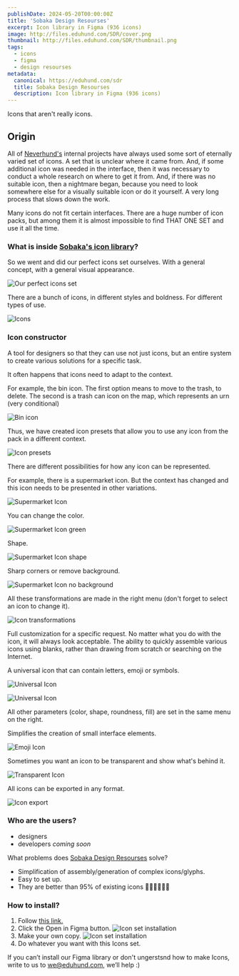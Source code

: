 ```yaml
---
publishDate: 2024-05-20T00:00:00Z
title: 'Sobaka Design Resourses'
excerpt: Icon library in Figma (936 icons)
image: http://files.eduhund.com/SDR/cover.png
thumbnail: http://files.eduhund.com/SDR/thumbnail.png
tags:
  - icons
  - figma
  - design resourses
metadata:
  canonical: https://eduhund.com/sdr
  title: Sobaka Design Resourses
  description: Icon library in Figma (936 icons)
---
```


Icons that aren't really icons.

## Origin 

All of [Neverhund's](https://neverhund.com/) internal projects have always used some sort of eternally varied set of icons. A set that is unclear where it came from. And, if some additional icon was needed in the interface, then it was necessary to conduct a whole research on where to get it from. And, if there was no suitable icon, then a nightmare began, because you need to look somewhere else for a visually suitable icon or do it yourself. A very long process that slows down the work.

Many icons do not fit certain interfaces. There are a huge number of icon packs, but among them it is almost impossible to find THAT ONE SET and use it all the time.

### What is inside [Sobaka's icon library](https://www.figma.com/community/file/1290929322246824625/icons-sobaka-design-resources)?

So we went and did our perfect icons set ourselves. With a general concept, with a general visual appearance.

![Our perfect icons set](http://files.eduhund.com/SDR/1.png) 

There are a bunch of icons, in different styles and boldness. For different types of use.

![Icons](http://files.eduhund.com/SDR/2.png) 

### Icon constructor

A tool for designers so that they can use not just icons, but an entire system to create various solutions for a specific task.

It often happens that icons need to adapt to the context.

For example, the bin icon. The first option means to move to the trash, to delete. The second is a trash can icon on the map, which represents an urn (very conditional)

![Bin icon](http://files.eduhund.com/SDR/3.png) 

Thus, we have created icon presets that allow you to use any icon from the pack in a different context.

![Icon presets](http://files.eduhund.com/SDR/4.png) 

There are different possibilities for how any icon can be represented. 

For example, there is a supermarket icon. But the context has changed and this icon needs to be presented in other variations.

![Supermarket Icon](http://files.eduhund.com/SDR/5.png) 

You can change the color.

![Supermarket Icon green](http://files.eduhund.com/SDR/6.png) 

Shape. 

![Supermarket Icon shape](http://files.eduhund.com/SDR/7.png) 

Sharp corners or remove background.

![Supermarket Icon no background](http://files.eduhund.com/SDR/8.png) 

All these transformations are made in the right menu (don't forget to select an icon to change it).

![Icon transformations](http://files.eduhund.com/SDR/9.png) 

Full customization for a specific request. No matter what you do with the icon, it will always look acceptable. The ability to quickly assemble various icons using blanks, rather than drawing from scratch or searching on the Internet. 

A universal icon that can contain letters, emoji or symbols.

![Universal Icon](http://files.eduhund.com/SDR/10.png) 

![Universal Icon](http://files.eduhund.com/SDR/11.png) 

All other parameters (color, shape, roundness, fill) are set in the same menu on the right. 

Simplifies the creation of small interface elements.

![Emoji Icon](http://files.eduhund.com/SDR/12.png) 

Sometimes you want an icon to be transparent and show what's behind it.

![Transparent Icon](http://files.eduhund.com/SDR/13.png) 

All icons can be exported in any format.

![Icon export](http://files.eduhund.com/SDR/14.png) 

### Who are the users?

- designers 
- developers _coming soon_

What problems does [Sobaka Design Resourses](https://www.figma.com/community/file/1290929322246824625/icons-sobaka-design-resources) solve?

- Simplification of assembly/generation of complex icons/glyphs. 
- Easy to set up. 
- They are better than 95% of existing icons 💅🏻💅🏻💅🏻

### How to install?

1. Follow [this link.]((https://www.figma.com/community/file/1290929322246824625/icons-sobaka-design-resources))
2. Click the  Open in Figma button. 
![Icon set installation](http://files.eduhund.com/SDR/15.png) 
3. Make your own copy. 
![Icon set installation](http://files.eduhund.com/SDR/16.png) 
4. Do whatever you want with this Icons set. 

If you can’t install our Figma library or don't ungerstsnd how to make Icons, write to us to we@eduhund.com, we’ll help :)


